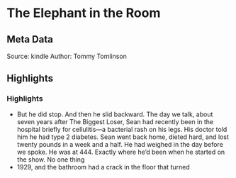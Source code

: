 # The Elephant in the Room

## Meta Data

Source:  kindle 
Author: Tommy Tomlinson

## Highlights

### Highlights

- But he did stop. And then he slid backward. The day we talk, about seven years after The Biggest Loser, Sean had recently been in the hospital briefly for cellulitis—a bacterial rash on his legs. His doctor told him he had type 2 diabetes. Sean went back home, dieted hard, and lost twenty pounds in a week and a half. He had weighed in the day before we spoke. He was at 444. Exactly where he’d been when he started on the show. No one thing
- 1929, and the bathroom had a crack in the floor that turned
